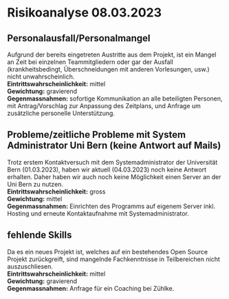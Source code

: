 # Risikoanalyse 08.03.2023

## Personalausfall/Personalmangel
Aufgrund der bereits eingetreten Austritte aus dem Projekt, ist ein Mangel an Zeit bei einzelnen Teammitgliedern oder gar der Ausfall (krankheitsbedingt, Überschneidungen mit anderen Vorlesungen, usw.) nicht unwahrscheinlich. <br>
**Eintrittswahrscheinlichkeit:** mittel <br>
**Gewichtung:** gravierend <br>
**Gegenmassnahmen:** sofortige Kommunikation an alle beteiligten Personen, mit Antrag/Vorschlag zur Anpassung des Zeitplans, und Anfrage um zusätzliche personelle Unterstützung. 

## Probleme/zeitliche Probleme mit System Administrator Uni Bern (keine Antwort auf Mails)
Trotz erstem Kontaktversuch mit dem Systemadministrator der Universität Bern (01.03.2023), haben wir aktuell (04.03.2023) noch keine Antwort erhalten. Daher haben wir auch noch keine Möglichkeit einen Server an der Uni Bern zu nutzen. <br>
**Eintrittswahrscheinlichkeit:** gross <br>
**Gewichtung:** mittel <br>
**Gegenmassnahmen:** Einrichten des Programms auf eigenem Server inkl. Hosting und erneute Kontaktaufnahme mit Systemadministrator. 

## fehlende Skills
Da es ein neues Projekt ist, welches auf ein bestehendes Open Source Projekt zurückgreift, sind mangelnde Fachkenntnisse in Teilbereichen nicht auszuschliesen. <br>
**Eintrittswahrscheinlichkeit:** mittel <br>
**Gewichtung:** gravierend <br>
**Gegenmassnahmen:** Anfrage für ein Coaching bei Zühlke. 